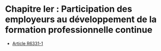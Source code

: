 # Chapitre Ier : Participation des employeurs au développement  de la formation professionnelle continue

* [Article R6331-1](./LEGIARTI000020786665.md)
